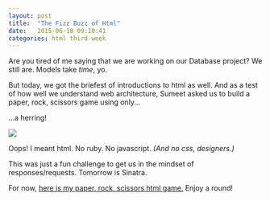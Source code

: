 ```yaml
---
layout: post
title:  "The Fizz Buzz of Html"
date:   2015-06-18 09:10:41
categories: html third-week
---
```


Are you tired of me saying that we are working on our Database project?  We still are.  Models take _time_, yo.

But today, we got the briefest of introductions to html as well.  And as a test of how well we understand web architecture, Sumeet asked us to build a paper, rock, scissors game using only...

...a herring!

<img src="http://files.sharenator.com/monty_python_holy_grail_019_knight_NI_shrubberies_for_dawn_O-s592x320-322154-580.jpg">

Oops!  I meant html.  No ruby.  No javascript.  *(And no css, designers.)* 

This was just a fun challenge to get us in the mindset of responses/requests.  Tomorrow is Sinatra.  

For now, [here is my paper, rock, scissors html game.](http://driver-goat-47834.bitballoon.com/home)  Enjoy a round!